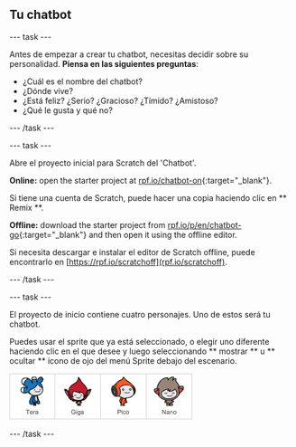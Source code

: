 ## Tu chatbot

\--- task \---

Antes de empezar a crear tu chatbot, necesitas decidir sobre su personalidad. **Piensa en las siguientes preguntas**:

+ ¿Cuál es el nombre del chatbot?
+ ¿Dónde vive?
+ ¿Está feliz? ¿Serio? ¿Gracioso? ¿Tímido? ¿Amistoso?
+ ¿Qué le gusta y qué no?

\--- /task \---

\--- task \---

Abre el proyecto inicial para Scratch del 'Chatbot'.

**Online:** open the starter project at [rpf.io/chatbot-on](https://rpf.io/chatbot-on){:target="_blank"}.

Si tiene una cuenta de Scratch, puede hacer una copia haciendo clic en ** Remix **.

**Offline:** download the starter project from [rpf.io/p/en/chatbot-go](https://rpf.io/p/en/chatbot-go){:target="_blank"} and then open it using the offline editor.

Si necesita descargar e instalar el editor de Scratch offline, puede encontrarlo en [https://rpf.io/scratchoff](rpf.io/scratchoff).

\--- /task \---

\--- task \---

El proyecto de inicio contiene cuatro personajes. Uno de estos será tu chatbot.

Puedes usar el sprite que ya está seleccionado, o elegir uno diferente haciendo clic en el que desee y luego seleccionando ** mostrar ** u ** ocultar ** icono de ojo del menú Sprite debajo del escenario.

![Elige un personaje](images/chatbot-characters.png)

\--- /task \---